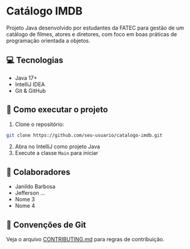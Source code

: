 # Catálogo IMDB

Projeto Java desenvolvido por estudantes da FATEC para gestão de um catálogo de filmes, atores e diretores, com foco em boas práticas de programação orientada a objetos.

## 💻 Tecnologias

- Java 17+
- IntelliJ IDEA
- Git & GitHub

## 🚀 Como executar o projeto

1. Clone o repositório:
```bash
git clone https://github.com/seu-usuario/catalogo-imdb.git
```

2. Abra no IntelliJ como projeto Java
3. Execute a classe `Main` para iniciar

## 👥 Colaboradores

- Janildo Barbosa
- Jefferson ...
- Nome 3
- Nome 4

## 📌 Convenções de Git

Veja o arquivo [CONTRIBUTING.md](CONTRIBUTING.md) para regras de contribuição.